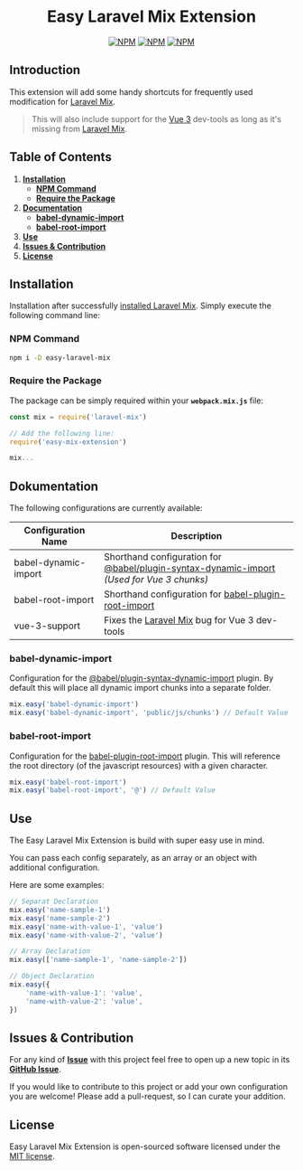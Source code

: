 <h1 align="center">Easy Laravel Mix Extension</h1>

<p align="center">
    <a href="https://www.npmjs.com/package/easy-mix-extension"><img src="https://img.shields.io/npm/v/easy-mix-extension.svg?color=success" alt="NPM"></a>
    <a href="https://npmcharts.com/compare/easy-mix-extension?minimal=true"><img src="https://img.shields.io/npm/dt/easy-mix-extension.svg" alt="NPM"></a>
    <a href="https://www.npmjs.com/package/easy-mix-extension"><img src="https://img.shields.io/npm/l/easy-mix-extension.svg" alt="NPM"></a>
</p>



## Introduction

This extension will add some handy shortcuts for frequently used modification for [Laravel Mix](https://github.com/JeffreyWay/laravel-mix).

> This will also include support for the [Vue 3](https://github.com/vuejs/vue) dev-tools as long as it's missing from [Laravel Mix](https://github.com/JeffreyWay/laravel-mix).



## Table of Contents

1. [**Installation**](#installation)
    - [**NPM Command**](#npm-command)
    - [**Require the Package**](#require-the-package)
1. [**Documentation**](#documentation)
    - [**babel-dynamic-import**](#babel-dynamic-import)
    - [**babel-root-import**](#babel-root-import)
1. [**Use**](#use)
1. [**Issues & Contribution**](#issues--contribution)
1. [**License**](#license)



## Installation

Installation after successfully [installed Laravel Mix](https://laravel-mix.com/docs/5.0/installation). Simply execute the following command line:



### NPM Command

```sh
npm i -D easy-laravel-mix
```



### Require the Package

The package can be simply required within your **`webpack.mix.js`** file:

```js
const mix = require('laravel-mix')

// Add the following line:
require('easy-mix-extension')

mix...
```


## Dokumentation

The following configurations are currently available:

|Configuration Name|Description|
|-|-|
|babel-dynamic-import|Shorthand configuration for [@babel/plugin-syntax-dynamic-import](https://babeljs.io/docs/en/babel-plugin-syntax-dynamic-import)<br>*(Used for Vue 3 chunks)*|
|babel-root-import|Shorthand configuration for [babel-plugin-root-import](https://www.npmjs.com/package/babel-plugin-root-import)|
|vue-3-support|Fixes the [Laravel Mix](https://github.com/JeffreyWay/laravel-mix) bug for Vue 3 dev-tools|

### babel-dynamic-import

Configuration for the [@babel/plugin-syntax-dynamic-import](https://babeljs.io/docs/en/babel-plugin-syntax-dynamic-import) plugin. By default this will place all dynamic import chunks into a separate folder.

```js
mix.easy('babel-dynamic-import')
mix.easy('babel-dynamic-import', 'public/js/chunks') // Default Value
```

### babel-root-import

Configuration for the [babel-plugin-root-import](https://www.npmjs.com/package/babel-plugin-root-import) plugin. This will reference the root directory (of the javascript resources) with a given character.

```js
mix.easy('babel-root-import')
mix.easy('babel-root-import', '@') // Default Value
```



## Use

The Easy Laravel Mix Extension is build with super easy use in mind.

You can pass each config separately, as an array or an object with additional configuration.

Here are some examples:

```js
// Separat Declaration
mix.easy('name-sample-1')
mix.easy('name-sample-2')
mix.easy('name-with-value-1', 'value')
mix.easy('name-with-value-2', 'value')

// Array Declaration
mix.easy(['name-sample-1', 'name-sample-2'])

// Object Declaration
mix.easy({
    'name-with-value-1': 'value',
    'name-with-value-2': 'value',
})
```



## Issues & Contribution

For any kind of [**Issue**](https://github.com/danielneubert/easy-mix-extension/issues) with this project feel free to open up a new topic in its [**GitHub Issue**](https://github.com/danielneubert/easy-mix-extension/issues).

If you would like to contribute to this project or add your own configuration you are welcome! Please add a pull-request, so I can curate your addition.



## License

Easy Laravel Mix Extension is open-sourced software licensed under the [MIT license](http://opensource.org/licenses/MIT).
